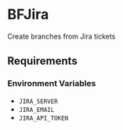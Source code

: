 # BFJira 
Create branches from Jira tickets

## Requirements

### Environment Variables

- `JIRA_SERVER`
- `JIRA_EMAIL`
- `JIRA_API_TOKEN`
